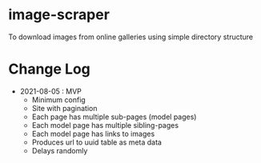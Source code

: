 # image-scraper

To download images from online galleries using simple directory structure

# Change Log

* 2021-08-05 : MVP
  * Minimum config
  * Site with pagination
  * Each page has multiple sub-pages (model pages)
  * Each model page has multiple sibling-pages 
  * Each model page has links to images
  * Produces url to uuid table as meta data
  * Delays randomly